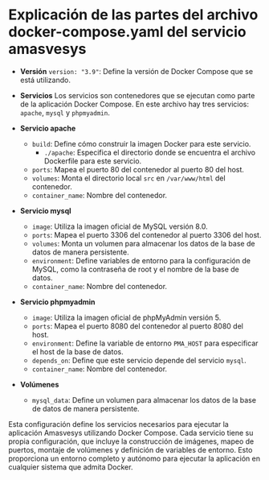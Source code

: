 # Explicación de las partes del archivo docker-compose.yaml del servicio amasvesys

- **Versión**
  `version: "3.9"`: Define la versión de Docker Compose que se está utilizando.

- **Servicios**
  Los servicios son contenedores que se ejecutan como parte de la aplicación Docker Compose. En este archivo hay tres servicios: `apache`, `mysql` y `phpmyadmin`.

- **Servicio apache**
  - `build`: Define cómo construir la imagen Docker para este servicio.
    - `./apache`: Especifica el directorio donde se encuentra el archivo Dockerfile para este servicio.
  - `ports`: Mapea el puerto 80 del contenedor al puerto 80 del host.
  - `volumes`: Monta el directorio local `src` en `/var/www/html` del contenedor.
  - `container_name`: Nombre del contenedor.

- **Servicio mysql**
  - `image`: Utiliza la imagen oficial de MySQL versión 8.0.
  - `ports`: Mapea el puerto 3306 del contenedor al puerto 3306 del host.
  - `volumes`: Monta un volumen para almacenar los datos de la base de datos de manera persistente.
  - `environment`: Define variables de entorno para la configuración de MySQL, como la contraseña de root y el nombre de la base de datos.
  - `container_name`: Nombre del contenedor.

- **Servicio phpmyadmin**
  - `image`: Utiliza la imagen oficial de phpMyAdmin versión 5.
  - `ports`: Mapea el puerto 8080 del contenedor al puerto 8080 del host.
  - `environment`: Define la variable de entorno `PMA_HOST` para especificar el host de la base de datos.
  - `depends_on`: Define que este servicio depende del servicio `mysql`.
  - `container_name`: Nombre del contenedor.

- **Volúmenes**
  - `mysql_data`: Define un volumen para almacenar los datos de la base de datos de manera persistente.

Esta configuración define los servicios necesarios para ejecutar la aplicación Amasvesys utilizando Docker Compose. Cada servicio tiene su propia configuración, que incluye la construcción de imágenes, mapeo de puertos, montaje de volúmenes y definición de variables de entorno. Esto proporciona un entorno completo y autónomo para ejecutar la aplicación en cualquier sistema que admita Docker.
